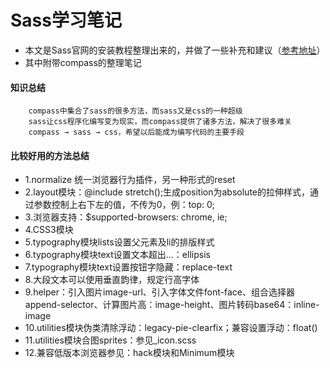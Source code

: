 # Sass学习笔记

* 本文是Sass官网的安装教程整理出来的，并做了一些补充和建议（[参考地址](https://www.sass.hk/skill/koala-app.html "Sass安装")）
* 其中附带compass的整理笔记

#### 知识总结

        compass中集合了sass的很多方法，而sass又是css的一种超级
        sass让css程序化编写变为现实，而compass提供了诸多方法，解决了很多难关
        compass → sass → css，希望以后能成为编写代码的主要手段

#### 比较好用的方法总结

* 1.normalize 统一浏览器行为插件，另一种形式的reset
* 2.layout模块：@include stretch();生成position为absolute的拉伸样式，通过参数控制上右下左的值，不传为0，例：top: 0;
* 3.浏览器支持：$supported-browsers: chrome, ie;
* 4.CSS3模块
* 5.typography模块lists设置父元素及li的排版样式
* 6.typography模块text设置文本超出...：ellipsis
* 7.typography模块text设置按钮字隐藏：replace-text
* 8.大段文本可以使用垂直韵律，规定行高字体
* 9.helper：引入图片image-url、引入字体文件font-face、组合选择器append-selector、计算图片高：image-height、图片转码base64：inline-image
* 10.utilities模块伪类清除浮动：legacy-pie-clearfix；兼容设置浮动：float()
* 11.utilities模块合图sprites：参见_icon.scss
* 12.兼容低版本浏览器参见：hack模块和Minimum模块
